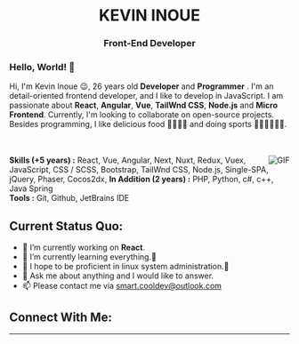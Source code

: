 <h1 align="center">KEVIN INOUE</h1>
<h3 align="center">Front-End Developer</h3>



### Hello, World! 👋

Hi, I'm Kevin Inoue 😉, 26 years old **Developer** and **Programmer** . I'm an detail-oriented frontend developer, and I like to develop in JavaScript. 
I am passionate about **React**, **Angular**, **Vue**, **TailWnd CSS**, **Node.js** and **Micro Frontend**. 
Currently, I'm looking to collaborate on open-source projects. 
Besides programming, I like delicious food 🥗🥩🌮🍣 and doing sports 🏃⛹️‍♂️🏋🏼‍♂️.
</br>
</br>
</br>

<img align="right" alt="GIF" src="https://media.giphy.com/media/iIqmM5tTjmpOB9mpbn/giphy.gif"/>

**Skills (+5 years) :** React, Vue, Angular, Next, Nuxt, Redux, Vuex, JavaScript, CSS / SCSS, Bootstrap, TailWnd CSS, Node.js, Single-SPA, jQuery, Phaser, Cocos2dx,
**In Addition (2 years) :** PHP, Python, c#, c++, Java Spring
</br>
**Tools :** Git, Github, JetBrains IDE


**Current Status Quo:**
----

* 🔭 I’m currently working on **React**.
* 🌱 I’m currently learning everything.🤣
* 🤔 I hope to be proficient in linux system administration.🐧
* 💬 Ask me about anything and I would like to answer.
* 📫 Please contact me via smart.cooldev@outlook.com

<h2 align="left">Connect With Me:</h2>



-----

 <br>
 <br>